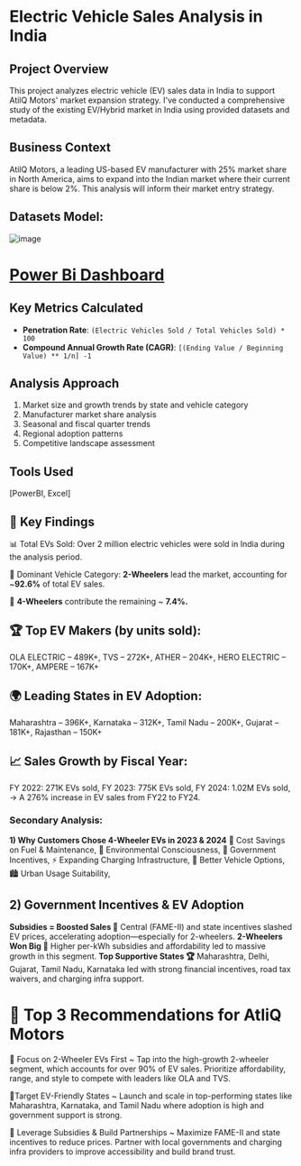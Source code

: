 # Electric Vehicle Sales Analysis in India

## Project Overview
This project analyzes electric vehicle (EV) sales data in India to support AtilQ Motors' market expansion strategy. I've conducted a comprehensive study of the existing EV/Hybrid market in India using provided datasets and metadata.

## Business Context
AtilQ Motors, a leading US-based EV manufacturer with 25% market share in North America, aims to expand into the Indian market where their current share is below 2%. This analysis will inform their market entry strategy.

## Datasets Model: 
![image](https://github.com/user-attachments/assets/d422827a-a127-427a-9365-9033a62085a3)

# [Power Bi Dashboard](https://app.powerbi.com/view?r=eyJrIjoiMWVlZjZhOWUtZWIyMS00YTdkLWEzMDEtNDFhYzZlZmMyODY1IiwidCI6ImM2ZTU0OWIzLTVmNDUtNDAzMi1hYWU5LWQ0MjQ0ZGM1YjJjNCJ9)

## Key Metrics Calculated
- **Penetration Rate**: `(Electric Vehicles Sold / Total Vehicles Sold) * 100`
- **Compound Annual Growth Rate (CAGR)**: `[(Ending Value / Beginning Value) ** 1/n] -1`

## Analysis Approach
1. Market size and growth trends by state and vehicle category
2. Manufacturer market share analysis
3. Seasonal and fiscal quarter trends
4. Regional adoption patterns
5. Competitive landscape assessment

## Tools Used
[PowerBI, Excel]

## 🔑 Key Findings
📊 Total EVs Sold: Over 2 million electric vehicles were sold in India during the analysis period.

🛵 Dominant Vehicle Category: **2-Wheelers** lead the market, accounting for ~**92.6%** of total EV sales.

🚗 **4-Wheelers** contribute the remaining ~ **7.4%.**

## 🏆 Top EV Makers (by units sold):
OLA ELECTRIC – 489K+,
TVS – 272K+,
ATHER – 204K+,
HERO ELECTRIC – 170K+,
AMPERE – 167K+

## 🌍 Leading States in EV Adoption:
Maharashtra – 396K+,
Karnataka – 312K+,
Tamil Nadu – 200K+,
Gujarat – 181K+,
Rajasthan – 150K+

## 📈 Sales Growth by Fiscal Year:
FY 2022: 271K EVs sold,
FY 2023: 775K EVs sold,
FY 2024: 1.02M EVs sold,
→ A 276% increase in EV sales from FY22 to FY24.

### Secondary Analysis:
**1)  Why Customers Chose 4-Wheeler EVs in 2023 & 2024**
💸 Cost Savings on Fuel & Maintenance,
🌿 Environmental Consciousness,
🎁 Government Incentives,
⚡ Expanding Charging Infrastructure,
🚗 Better Vehicle Options,
🏙️ Urban Usage Suitability,

## 2) Government Incentives & EV Adoption
**Subsidies = Boosted Sales 💸**
Central (FAME-II) and state incentives slashed EV prices, accelerating adoption—especially for 2-wheelers.
**2-Wheelers Won Big 🛵**
Higher per-kWh subsidies and affordability led to massive growth in this segment.
**Top Supportive States 🏆**
Maharashtra, Delhi, Gujarat, Tamil Nadu, Karnataka led with strong financial incentives, road tax waivers, and charging infra support.

# 🚀 Top 3 Recommendations for AtliQ Motors
🔋 Focus on 2-Wheeler EVs First ~ Tap into the high-growth 2-wheeler segment, which accounts for over 90% of EV sales. Prioritize affordability, range, and style to compete with leaders like OLA and TVS.

📍Target EV-Friendly States ~ Launch and scale in top-performing states like Maharashtra, Karnataka, and Tamil Nadu where adoption is high and government support is strong.

🤝 Leverage Subsidies & Build Partnerships ~ Maximize FAME-II and state incentives to reduce prices. Partner with local governments and charging infra providers to improve accessibility and build brand trust.
